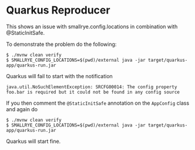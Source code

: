 # Quarkus Reproducer

This shows an issue with smallrye.config.locations in combination with @StaticInitSafe.

To demonstrate the problem do the following:

```
$ ./mvnw clean verify
$ SMALLRYE_CONFIG_LOCATIONS=$(pwd)/external java -jar target/quarkus-app/quarkus-run.jar
```

Quarkus will fail to start with the notification 

```text
java.util.NoSuchElementException: SRCFG00014: The config property foo.bar is required but it could not be found in any config source
```

If you then comment the `@StaticInitSafe` annotation on the `AppConfig` class and again do

```
$ ./mvnw clean verify
$ SMALLRYE_CONFIG_LOCATIONS=$(pwd)/external java -jar target/quarkus-app/quarkus-run.jar
```

Quarkus will start fine.